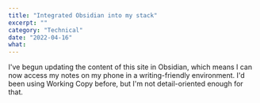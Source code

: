 ```yaml
---
title: "Integrated Obsidian into my stack"
excerpt: ""
category: "Technical"
date: "2022-04-16"
what:
---
```

I've begun updating the content of this site in Obsidian, which means I can now access my notes on my phone in a writing-friendly environment. I'd been using Working Copy before, but I'm not detail-oriented enough for that.